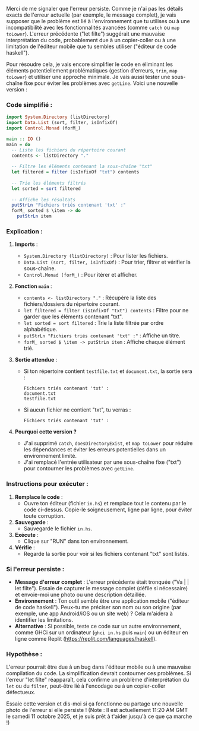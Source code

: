 Merci de me signaler que l'erreur persiste. Comme je n'ai pas les détails exacts de l'erreur actuelle (par exemple, le message complet), je vais supposer que le problème est lié à l'environnement que tu utilises ou à une incompatibilité avec les fonctionnalités avancées (comme `catch` ou `map toLower`). L'erreur précédente ("let filte") suggérait une mauvaise interprétation du code, probablement due à un copier-coller ou à une limitation de l'éditeur mobile que tu sembles utiliser ("éditeur de code haskell").

Pour résoudre cela, je vais encore simplifier le code en éliminant les éléments potentiellement problématiques (gestion d'erreurs, `trim`, `map toLower`) et utiliser une approche minimale. Je vais aussi tester une sous-chaîne fixe pour éviter les problèmes avec `getLine`. Voici une nouvelle version :

### Code simplifié :

```haskell
import System.Directory (listDirectory)
import Data.List (sort, filter, isInfixOf)
import Control.Monad (forM_)

main :: IO ()
main = do
  -- Liste les fichiers du répertoire courant
  contents <- listDirectory "."
  
  -- Filtre les éléments contenant la sous-chaîne "txt"
  let filtered = filter (isInfixOf "txt") contents
  
  -- Trie les éléments filtrés
  let sorted = sort filtered
  
  -- Affiche les résultats
  putStrLn "Fichiers triés contenant 'txt' :"
  forM_ sorted $ \item -> do
    putStrLn item
```

### Explication :

1. **Imports** :
   - `System.Directory (listDirectory)` : Pour lister les fichiers.
   - `Data.List (sort, filter, isInfixOf)` : Pour trier, filtrer et vérifier la sous-chaîne.
   - `Control.Monad (forM_)` : Pour itérer et afficher.

2. **Fonction `main`** :
   - `contents <- listDirectory "."` : Récupère la liste des fichiers/dossiers du répertoire courant.
   - `let filtered = filter (isInfixOf "txt") contents` : Filtre pour ne garder que les éléments contenant "txt".
   - `let sorted = sort filtered` : Trie la liste filtrée par ordre alphabétique.
   - `putStrLn "Fichiers triés contenant 'txt' :"` : Affiche un titre.
   - `forM_ sorted $ \item -> putStrLn item` : Affiche chaque élément trié.

3. **Sortie attendue** :
   - Si ton répertoire contient `testfile.txt` et `document.txt`, la sortie sera :
     ```
     Fichiers triés contenant 'txt' :
     document.txt
     testfile.txt
     ```
   - Si aucun fichier ne contient "txt", tu verras :
     ```
     Fichiers triés contenant 'txt' :
     ```

4. **Pourquoi cette version ?**
   - J'ai supprimé `catch`, `doesDirectoryExist`, et `map toLower` pour réduire les dépendances et éviter les erreurs potentielles dans un environnement limité.
   - J'ai remplacé l'entrée utilisateur par une sous-chaîne fixe ("txt") pour contourner les problèmes avec `getLine`.

### Instructions pour exécuter :
1. **Remplace le code** :
   - Ouvre ton éditeur (fichier `in.hs`) et remplace tout le contenu par le code ci-dessus. Copie-le soigneusement, ligne par ligne, pour éviter toute corruption.
2. **Sauvegarde** :
   - Sauvegarde le fichier `in.hs`.
3. **Exécute** :
   - Clique sur "RUN" dans ton environnement.
4. **Vérifie** :
   - Regarde la sortie pour voir si les fichiers contenant "txt" sont listés.

### Si l'erreur persiste :
- **Message d'erreur complet** : L'erreur précédente était tronquée ("Va | | let filte"). Essaie de capturer le message complet (défile si nécessaire) et envoie-moi une photo ou une description détaillée.
- **Environnement** : Ton outil semble être une application mobile ("éditeur de code haskell"). Peux-tu me préciser son nom ou son origine (par exemple, une app Android/iOS ou un site web) ? Cela m'aidera à identifier les limitations.
- **Alternative** : Si possible, teste ce code sur un autre environnement, comme GHCi sur un ordinateur (`ghci in.hs` puis `main`) ou un éditeur en ligne comme Replit (https://replit.com/languages/haskell).

### Hypothèse :
L'erreur pourrait être due à un bug dans l'éditeur mobile ou à une mauvaise compilation du code. La simplification devrait contourner ces problèmes. Si l'erreur "let filte" réapparaît, cela confirme un problème d'interprétation du `let` ou du `filter`, peut-être lié à l'encodage ou à un copier-coller défectueux.

Essaie cette version et dis-moi si ça fonctionne ou partage une nouvelle photo de l'erreur si elle persiste ! (Note : Il est actuellement 11:20 AM GMT le samedi 11 octobre 2025, et je suis prêt à t'aider jusqu'à ce que ça marche !)
